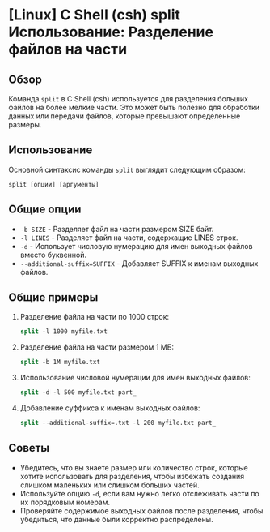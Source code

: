 # [Linux] C Shell (csh) split Использование: Разделение файлов на части

## Обзор
Команда `split` в C Shell (csh) используется для разделения больших файлов на более мелкие части. Это может быть полезно для обработки данных или передачи файлов, которые превышают определенные размеры.

## Использование
Основной синтаксис команды `split` выглядит следующим образом:

```
split [опции] [аргументы]
```

## Общие опции
- `-b SIZE` - Разделяет файл на части размером SIZE байт.
- `-l LINES` - Разделяет файл на части, содержащие LINES строк.
- `-d` - Использует числовую нумерацию для имен выходных файлов вместо буквенной.
- `--additional-suffix=SUFFIX` - Добавляет SUFFIX к именам выходных файлов.

## Общие примеры
1. Разделение файла на части по 1000 строк:
   ```csh
   split -l 1000 myfile.txt
   ```

2. Разделение файла на части размером 1 МБ:
   ```csh
   split -b 1M myfile.txt
   ```

3. Использование числовой нумерации для имен выходных файлов:
   ```csh
   split -d -l 500 myfile.txt part_
   ```

4. Добавление суффикса к именам выходных файлов:
   ```csh
   split --additional-suffix=.txt -l 200 myfile.txt part_
   ```

## Советы
- Убедитесь, что вы знаете размер или количество строк, которые хотите использовать для разделения, чтобы избежать создания слишком маленьких или слишком больших частей.
- Используйте опцию `-d`, если вам нужно легко отслеживать части по их порядковым номерам.
- Проверяйте содержимое выходных файлов после разделения, чтобы убедиться, что данные были корректно распределены.